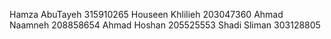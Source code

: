 Hamza AbuTayeh 315910265
Houseen Khlilieh 203047360
Ahmad Naamneh 208858654
Ahmad Hoshan 205525553
Shadi Sliman 303128805
